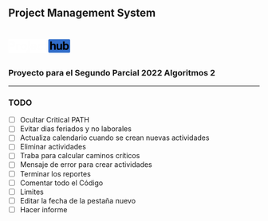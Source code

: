 ## Project Management System 
# ![alt text](https://github.com/seb5433/PMS/blob/main/images/logo.png)

### Proyecto para el Segundo Parcial 2022 Algoritmos 2
-----
### TODO

- [ ] Ocultar Critical PATH
- [ ] Evitar dias feriados y no laborales
- [ ] Actualiza calendario cuando se crean nuevas actividades
- [ ] Eliminar actividades
- [ ] Traba para calcular caminos críticos
- [ ] Mensaje de error para crear actividades
- [ ] Terminar los reportes
- [ ] Comentar todo el Código
- [ ] Limites 
- [ ] Editar la fecha de la pestaña nuevo
- [ ] Hacer informe

